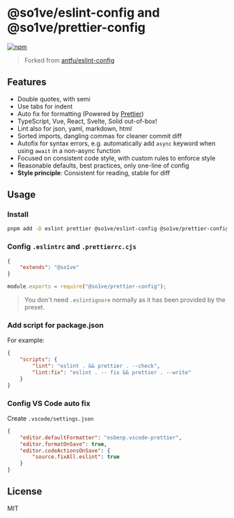 # @so1ve/eslint-config and @so1ve/prettier-config

[![npm](https://img.shields.io/npm/v/@so1ve/eslint-config?color=a1b858&label=)](https://npmjs.com/package/@so1ve/eslint-config)

> Forked from [antfu/eslint-config](https://github.com/antfu/eslint-config)

## Features
 
- Double quotes, with semi
- Use tabs for indent
- Auto fix for formatting (Powered by [Prettier](https://github.com/prettier/prettier))
- TypeScript, Vue, React, Svelte, Solid out-of-box!
- Lint also for json, yaml, markdown, html
- Sorted imports, dangling commas for cleaner commit diff
- Autofix for syntax errors, e.g. automatically add `async` keyword when using `await` in a non-async function
- Focused on consistent code style, with custom rules to enforce style
- Reasonable defaults, best practices, only one-line of config
- **Style principle**: Consistent for reading, stable for diff

## Usage

### Install

```bash
pnpm add -D eslint prettier @so1ve/eslint-config @so1ve/prettier-config
```

### Config `.eslintrc` and `.prettierrc.cjs`

```json
{
	"extends": "@so1ve"
}
```

```js
module.exports = require("@so1ve/prettier-config");
```

> You don't need `.eslintignore` normally as it has been provided by the preset.

### Add script for package.json

For example:

```json
{
	"scripts": {
		"lint": "eslint . && prettier . --check",
		"lint:fix": "eslint . -- fix && prettier . --write"
	}
}
```

### Config VS Code auto fix

Create `.vscode/settings.json`

```json
{
	"editor.defaultFormatter": "esbenp.vscode-prettier",
	"editor.formatOnSave": true,
	"editor.codeActionsOnSave": {
		"source.fixAll.eslint": true
	}
}
```

## License

MIT
